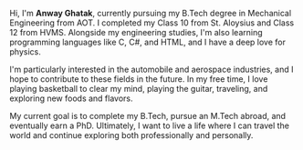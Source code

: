 Hi, I'm **Anway Ghatak**, currently pursuing my B.Tech degree in Mechanical Engineering from AOT. I completed my Class 10 from St. Aloysius and Class 12 from HVMS. Alongside my engineering studies, I'm also learning programming languages like C, C#, and HTML, and I have a deep love for physics.

I'm particularly interested in the automobile and aerospace industries, and I hope to contribute to these fields in the future. In my free time, I love playing basketball to clear my mind, playing the guitar, traveling, and exploring new foods and flavors.

My current goal is to complete my B.Tech, pursue an M.Tech abroad, and eventually earn a PhD. Ultimately, I want to live a life where I can travel the world and continue exploring both professionally and personally.

